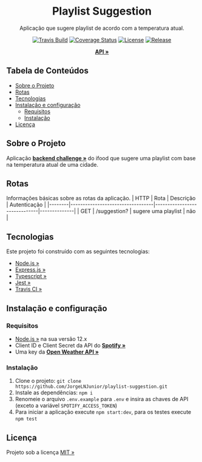 <div align="center">
  <h1>Playlist Suggestion</h1>
</div>

<div align="center">

Aplicação que sugere playlist de acordo com a temperatura atual.

</div>

<div align="center">

[![Travis Build](https://travis-ci.com/JorgeLNJunior/playlist-suggestion.svg?branch=master)](https://travis-ci.com/github/JorgeLNJunior/playlist-suggestion)
[![Coverage Status](https://coveralls.io/repos/github/JorgeLNJunior/playlist-suggestion/badge.svg?branch=master&service=github)](https://coveralls.io/github/JorgeLNJunior/playlist-suggestion?branch=master)
[![License](https://img.shields.io/github/license/JorgeLNJunior/playlist-suggestion)](https://github.com/JorgeLNJunior/playlist-suggestion/blob/master/LICENSE.md)
[![Release](https://img.shields.io/github/v/release/JorgeLNJunior/playlist-suggestion?color=lgreen)](https://github.com/JorgeLNJunior/playlist-suggestion/releases)

</div>

<div align="center">

[**API »**](https://github.com/JorgeLNJunior/playlist-suggestion)

</div>

## Tabela de Conteúdos
* [Sobre o Projeto](https://github.com/JorgeLNJunior/playlist-suggestion#sobre-o-projeto)
* [Rotas](https://github.com/JorgeLNJunior/playlist-suggestion#rotas)
* [Tecnologias](https://github.com/JorgeLNJunior/playlist-suggestion#tecnologias)
* [Instalação e configuração](https://github.com/JorgeLNJunior/playlist-suggestion#instala%C3%A7%C3%A3o-e-configura%C3%A7%C3%A3o)
  * [Requisitos](https://github.com/JorgeLNJunior/playlist-suggestion#requisitos)
  * [Instalação](https://github.com/JorgeLNJunior/playlist-suggestion#instala%C3%A7%C3%A3o)
* [Licença](https://github.com/JorgeLNJunior/playlist-suggestion#licen%C3%A7a)

## Sobre o Projeto
Aplicação [**backend challenge »**](https://github.com/ifood/vemproifood-backend) do ifood que sugere uma playlist com base na temperatura atual de uma cidade.


## Rotas

Informações básicas sobre as rotas da aplicação.
| HTTP   | Rota                             | Descrição                    | Autenticação |
|--------|----------------------------------|------------------------------|--------------|
| GET    | /suggestion?                     | sugere uma playlist          | não          |

## Tecnologias
Este projeto foi construído com as seguintes tecnologias:
- [Node.js »](https://nodejs.org)
- [Express.js »](https://expressjs.com)
- [Typescript »](https://www.typescriptlang.org/)
- [Jest »](https://jestjs.io)
- [Travis CI »](https://travis-ci.org)

## Instalação e configuração
### Requisitos
  - [Node.js »](https://nodejs.org/en/download) na sua versão 12.x
  - Client ID e Client Secret da API do [**Spotify »**](https://developer.spotify.com/dashboard/applications)
  - Uma key da [**Open Weather API »**](https://openweathermap.org/api)

### Instalação
  1. Clone o projeto: `git clone https://github.com/JorgeLNJunior/playlist-suggestion.git`
  2. Instale as dependências: `npm i`
  3. Renomeie o arquivo `.env.example` para `.env` e insira as chaves de API (exceto a variável `SPOTIFY_ACCESS_TOKEN`)
  4. Para iniciar a aplicação execute `npm start:dev`, para os testes execute `npm test`

## Licença
Projeto sob a licença [MIT »](https://github.com/JorgeLNJunior/typescript-project/blob/master/LICENSE.md)

